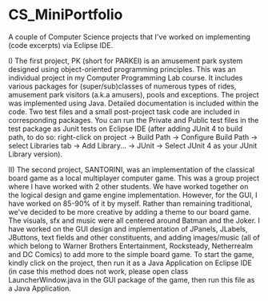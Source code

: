 # CS_MiniPortfolio
A couple of Computer Science projects that I've worked on implementing (code excerpts) via Eclipse IDE.

I) The first project, PK (short for PARKEI) is an amusement park system designed using object-oriented programming principles. This was an individual project in my Computer Programming Lab course. It includes various packages for (super/sub)classes of numerous types of rides, amusement park visitors (a.k.a amusers), pools and exceptions. The project was implemented using Java. Detailed documentation is included within the code. Two test files and a small post-project task code are included in corresponding packages. You can run the Private and Public test files in the test package as Junit tests on Eclipse IDE (after adding JUnit 4 to build path, to do so: right-click on project -> Build Path -> Configure Build Path -> select Libraries tab -> Add Library... -> JUnit -> Select JUnit 4 as your JUnit Library version).

II) The second project, SANTORINI, was an implementation of the classical board game as a local multiplayer computer game. This was a group project where I have worked with 2 other students. We have worked together on the logical design and game engine implementation. However, for the GUI, I have worked on 85-90% of it by myself. Rather than remaining traditional, we've decided to be more creative by adding a theme to our board game. The visuals, sfx and music were all centered around Batman and the Joker. I have worked on the GUI design and implementation of JPanels, JLabels, JButtons, text fields and other constituents, and adding images/music (all of which belong to Warner Brothers Entertainment, Rocksteady, Netherrealm and DC Comics) to add more to the simple board game. To start the game, kindly click on the project, then run it as a Java Application on Eclipse IDE (in case this method does not work, please open class LauncherWindow.java in the GUI package of the game, then run this file as a Java Application.
